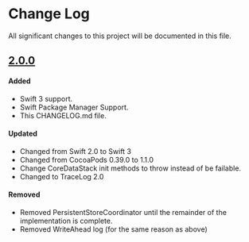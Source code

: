 # Change Log
All significant changes to this project will be documented in this file.

## [2.0.0](https://github.com/tonystone/coherence/tree/2.0.0) 

#### Added
- Swift 3 support.
- Swift Package Manager Support.
- This CHANGELOG.md file.

#### Updated
- Changed from Swift 2.0 to Swift 3
- Changed from CocoaPods 0.39.0 to 1.1.0
- Change CoreDataStack init methods to throw instead of be failable.
- Changed to TraceLog 2.0

#### Removed
- Removed PersistentStoreCoordinator until the remainder of the implementation is complete.
- Removed WriteAhead log (for the same reason as above)

